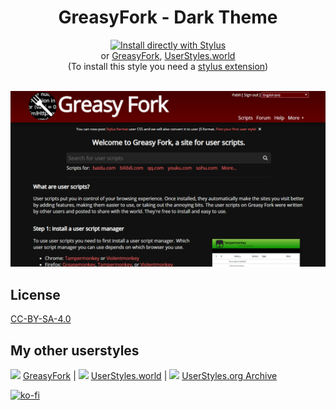 <div align="center">
  <h1>GreasyFork - Dark Theme</h1>
  <a href="https://github.com/pabli24/GreasyFork-Dark/raw/main/GreasyFork-Dark.user.styl">
    <img src="https://img.shields.io/badge/Install%20directly%20with-Stylus-285959.svg" alt="Install directly with Stylus">
  </a>
  <br> or
<a href="https://greasyfork.org/scripts/395180-greasyfork-dark-theme">GreasyFork</a>, 
<a href="https://userstyles.world/style/144/greasyfork-dark-theme">UserStyles.world</a>
<br>
(To install this style you need a <a href="https://github.com/openstyles/stylus#stylus">stylus extension</a>)
</div>

<br>

![Screenshot GreasyFork](./img/gf.jpg)

## License
[CC-BY-SA-4.0](https://github.com/pabli24/GreasyFork-Dark/blob/main/LICENSE)

## My other userstyles
[![](https://www.google.com/s2/favicons?domain_url=https://greasyfork.org)](https://greasyfork.org/users/124677-pabli) [GreasyFork](https://greasyfork.org/users/124677-pabli) | [![](https://www.google.com/s2/favicons?domain_url=https://userstyles.world)](https://userstyles.world/user/pabli) [UserStyles.world](https://userstyles.world/user/pabli) | 
[![](https://www.google.com/s2/favicons?domain_url=https://uso.kkx.one)](https://uso.kkx.one/browse/styles?search=%40291236) [UserStyles.org Archive](https://uso.kkx.one/browse/styles?search=%40291236)

[![ko-fi](https://ko-fi.com/img/githubbutton_sm.svg)](https://ko-fi.com/pabli)
